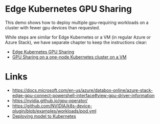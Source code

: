 # Edge Kubernetes GPU Sharing

This demo shows how to deploy multiple gpu-requiring workloads on a cluster with fewer gpu devices than requested.

While steps are similar for Edge Kubernetes or a VM (in regular Azure or Azure Stack), we have separate
chapter to keep the instructions clear:

- [Edge Kubernetes GPU Sharing](kubernetes_gpu_sharing_edge.md)
- [GPU Sharing on a one-node Kubernetes cluster on a VM](kubernetes_gpu_sharing_one_node.md)

# Links

  - https://docs.microsoft.com/en-us/azure/databox-online/azure-stack-edge-gpu-connect-powershell-interface#view-gpu-driver-information
  - https://nvidia.github.io/gpu-operator/
  - https://github.com/NVIDIA/k8s-device-plugin/blob/examples/workloads/pod.yml
  - [Deploying model to Kubernetes](../machine-learning-notebooks/deploying-on-k8s/README.md)
